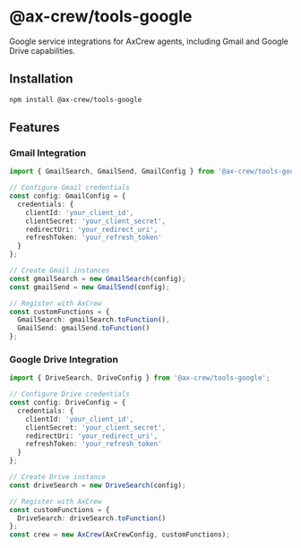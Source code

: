# @ax-crew/tools-google

Google service integrations for AxCrew agents, including Gmail and Google Drive capabilities.

## Installation

```bash
npm install @ax-crew/tools-google
```

## Features

### Gmail Integration

```typescript
import { GmailSearch, GmailSend, GmailConfig } from '@ax-crew/tools-google';

// Configure Gmail credentials
const config: GmailConfig = {
  credentials: {
    clientId: 'your_client_id',
    clientSecret: 'your_client_secret',
    redirectUri: 'your_redirect_uri',
    refreshToken: 'your_refresh_token'
  }
};

// Create Gmail instances
const gmailSearch = new GmailSearch(config);
const gmailSend = new GmailSend(config);

// Register with AxCrew
const customFunctions = {
  GmailSearch: gmailSearch.toFunction(),
  GmailSend: gmailSend.toFunction()
};
```

### Google Drive Integration

```typescript
import { DriveSearch, DriveConfig } from '@ax-crew/tools-google';

// Configure Drive credentials
const config: DriveConfig = {
  credentials: {
    clientId: 'your_client_id',
    clientSecret: 'your_client_secret',
    redirectUri: 'your_redirect_uri',
    refreshToken: 'your_refresh_token'
  }
};

// Create Drive instance
const driveSearch = new DriveSearch(config);

// Register with AxCrew
const customFunctions = {
  DriveSearch: driveSearch.toFunction()
};
const crew = new AxCrew(AxCrewConfig, customFunctions);
```

